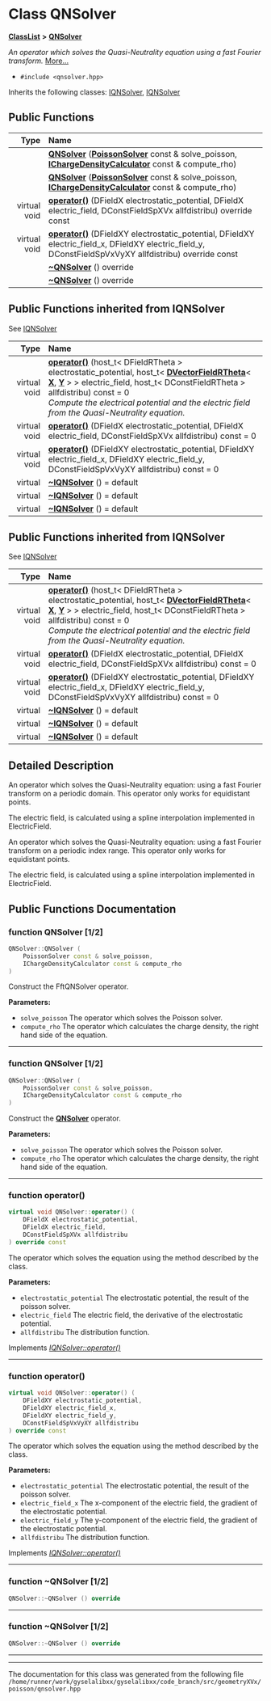 

# Class QNSolver



[**ClassList**](annotated.md) **>** [**QNSolver**](classQNSolver.md)



_An operator which solves the Quasi-Neutrality equation using a fast Fourier transform._ [More...](#detailed-description)

* `#include <qnsolver.hpp>`



Inherits the following classes: [IQNSolver](classIQNSolver.md),  [IQNSolver](classIQNSolver.md)










































































## Public Functions

| Type | Name |
| ---: | :--- |
|   | [**QNSolver**](#function-qnsolver-12) ([**PoissonSolver**](classIPoissonSolver.md) const & solve\_poisson, [**IChargeDensityCalculator**](classIChargeDensityCalculator.md) const & compute\_rho) <br> |
|   | [**QNSolver**](#function-qnsolver-12) ([**PoissonSolver**](classIPoissonSolver.md) const & solve\_poisson, [**IChargeDensityCalculator**](classIChargeDensityCalculator.md) const & compute\_rho) <br> |
| virtual void | [**operator()**](#function-operator) (DFieldX electrostatic\_potential, DFieldX electric\_field, DConstFieldSpXVx allfdistribu) override const<br> |
| virtual void | [**operator()**](#function-operator_1) (DFieldXY electrostatic\_potential, DFieldXY electric\_field\_x, DFieldXY electric\_field\_y, DConstFieldSpVxVyXY allfdistribu) override const<br> |
|   | [**~QNSolver**](#function-qnsolver-12) () override<br> |
|   | [**~QNSolver**](#function-qnsolver-12) () override<br> |


## Public Functions inherited from IQNSolver

See [IQNSolver](classIQNSolver.md)

| Type | Name |
| ---: | :--- |
| virtual void | [**operator()**](classIQNSolver.md#function-operator) (host\_t&lt; DFieldRTheta &gt; electrostatic\_potential, host\_t&lt; [**DVectorFieldRTheta**](classVectorField.md)&lt; [**X**](structX.md), [**Y**](structY.md) &gt; &gt; electric\_field, host\_t&lt; DConstFieldRTheta &gt; allfdistribu) const = 0<br>_Compute the electrical potential and the electric field from the Quasi-Neutrality equation._  |
| virtual void | [**operator()**](classIQNSolver.md#function-operator_1) (DFieldX electrostatic\_potential, DFieldX electric\_field, DConstFieldSpXVx allfdistribu) const = 0<br> |
| virtual void | [**operator()**](classIQNSolver.md#function-operator_2) (DFieldXY electrostatic\_potential, DFieldXY electric\_field\_x, DFieldXY electric\_field\_y, DConstFieldSpVxVyXY allfdistribu) const = 0<br> |
| virtual  | [**~IQNSolver**](classIQNSolver.md#function-iqnsolver-13) () = default<br> |
| virtual  | [**~IQNSolver**](classIQNSolver.md#function-iqnsolver-13) () = default<br> |
| virtual  | [**~IQNSolver**](classIQNSolver.md#function-iqnsolver-13) () = default<br> |


## Public Functions inherited from IQNSolver

See [IQNSolver](classIQNSolver.md)

| Type | Name |
| ---: | :--- |
| virtual void | [**operator()**](classIQNSolver.md#function-operator) (host\_t&lt; DFieldRTheta &gt; electrostatic\_potential, host\_t&lt; [**DVectorFieldRTheta**](classVectorField.md)&lt; [**X**](structX.md), [**Y**](structY.md) &gt; &gt; electric\_field, host\_t&lt; DConstFieldRTheta &gt; allfdistribu) const = 0<br>_Compute the electrical potential and the electric field from the Quasi-Neutrality equation._  |
| virtual void | [**operator()**](classIQNSolver.md#function-operator_1) (DFieldX electrostatic\_potential, DFieldX electric\_field, DConstFieldSpXVx allfdistribu) const = 0<br> |
| virtual void | [**operator()**](classIQNSolver.md#function-operator_2) (DFieldXY electrostatic\_potential, DFieldXY electric\_field\_x, DFieldXY electric\_field\_y, DConstFieldSpVxVyXY allfdistribu) const = 0<br> |
| virtual  | [**~IQNSolver**](classIQNSolver.md#function-iqnsolver-13) () = default<br> |
| virtual  | [**~IQNSolver**](classIQNSolver.md#function-iqnsolver-13) () = default<br> |
| virtual  | [**~IQNSolver**](classIQNSolver.md#function-iqnsolver-13) () = default<br> |
















































































## Detailed Description


An operator which solves the Quasi-Neutrality equation:  using a fast Fourier transform on a periodic domain. This operator only works for equidistant points.


The electric field,  is calculated using a spline interpolation implemented in ElectricField.


An operator which solves the Quasi-Neutrality equation:  using a fast Fourier transform on a periodic index range. This operator only works for equidistant points.


The electric field,  is calculated using a spline interpolation implemented in ElectricField. 


    
## Public Functions Documentation




### function QNSolver [1/2]

```C++
QNSolver::QNSolver (
    PoissonSolver const & solve_poisson,
    IChargeDensityCalculator const & compute_rho
) 
```



Construct the FftQNSolver operator.




**Parameters:**


* `solve_poisson` The operator which solves the Poisson solver. 
* `compute_rho` The operator which calculates the charge density, the right hand side of the equation. 




        

<hr>



### function QNSolver [1/2]

```C++
QNSolver::QNSolver (
    PoissonSolver const & solve_poisson,
    IChargeDensityCalculator const & compute_rho
) 
```



Construct the [**QNSolver**](classQNSolver.md) operator.




**Parameters:**


* `solve_poisson` The operator which solves the Poisson solver. 
* `compute_rho` The operator which calculates the charge density, the right hand side of the equation. 




        

<hr>



### function operator() 

```C++
virtual void QNSolver::operator() (
    DFieldX electrostatic_potential,
    DFieldX electric_field,
    DConstFieldSpXVx allfdistribu
) override const
```



The operator which solves the equation using the method described by the class.




**Parameters:**


* `electrostatic_potential` The electrostatic potential, the result of the poisson solver. 
* `electric_field` The electric field, the derivative of the electrostatic potential. 
* `allfdistribu` The distribution function. 




        
Implements [*IQNSolver::operator()*](classIQNSolver.md#function-operator_1)


<hr>



### function operator() 

```C++
virtual void QNSolver::operator() (
    DFieldXY electrostatic_potential,
    DFieldXY electric_field_x,
    DFieldXY electric_field_y,
    DConstFieldSpVxVyXY allfdistribu
) override const
```



The operator which solves the equation using the method described by the class.




**Parameters:**


* `electrostatic_potential` The electrostatic potential, the result of the poisson solver. 
* `electric_field_x` The x-component of the electric field, the gradient of the electrostatic potential. 
* `electric_field_y` The y-component of the electric field, the gradient of the electrostatic potential. 
* `allfdistribu` The distribution function. 




        
Implements [*IQNSolver::operator()*](classIQNSolver.md#function-operator_2)


<hr>



### function ~QNSolver [1/2]

```C++
QNSolver::~QNSolver () override
```




<hr>



### function ~QNSolver [1/2]

```C++
QNSolver::~QNSolver () override
```




<hr>

------------------------------
The documentation for this class was generated from the following file `/home/runner/work/gyselalibxx/gyselalibxx/code_branch/src/geometryXVx/poisson/qnsolver.hpp`

